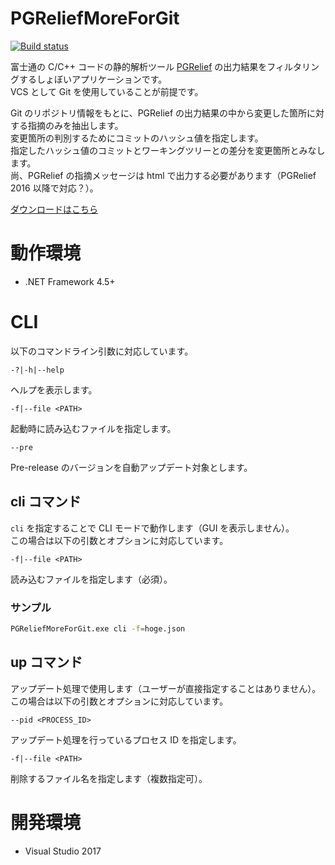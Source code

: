 # PGReliefMoreForGit

[![Build status](https://ci.appveyor.com/api/projects/status/jhmgwpxn9af1c4qa?svg=true)](https://ci.appveyor.com/project/kuttsun/pgreliefmoreforgit)

富士通の C/C++ コードの静的解析ツール [PGRelief](http://www.fujitsu.com/jp/group/fst/products/pgr/) の出力結果をフィルタリングするしょぼいアプリケーションです。  
VCS として Git を使用していることが前提です。

Git のリポジトリ情報をもとに、PGRelief の出力結果の中から変更した箇所に対する指摘のみを抽出します。  
変更箇所の判別するためにコミットのハッシュ値を指定します。  
指定したハッシュ値のコミットとワーキングツリーとの差分を変更箇所とみなします。  
尚、PGRelief の指摘メッセージは html で出力する必要があります（PGRelief 2016 以降で対応？）。

[ダウンロードはこちら](https://github.com/kuttsun/PGReliefMoreForGit/releases)

# 動作環境

- .NET Framework 4.5+

# CLI

以下のコマンドライン引数に対応しています。

`-?|-h|--help`

ヘルプを表示します。

`-f|--file <PATH>`

起動時に読み込むファイルを指定します。

`--pre`

Pre-release のバージョンを自動アップデート対象とします。

## cli コマンド

`cli` を指定することで CLI モードで動作します（GUI を表示しません）。  
この場合は以下の引数とオプションに対応しています。

`-f|--file <PATH>`

読み込むファイルを指定します（必須）。

### サンプル

```sh
PGReliefMoreForGit.exe cli -f=hoge.json
```

## up コマンド

アップデート処理で使用します（ユーザーが直接指定することはありません）。  
この場合は以下の引数とオプションに対応しています。

`--pid <PROCESS_ID>`

アップデート処理を行っているプロセス ID を指定します。

`-f|--file <PATH>`

削除するファイル名を指定します（複数指定可）。


# 開発環境

- Visual Studio 2017
